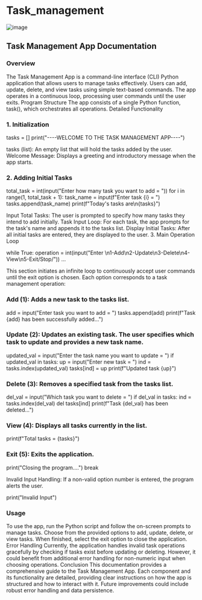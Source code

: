 # Task_management
![image](https://github.com/user-attachments/assets/a621f630-541f-4c8e-9f92-81d03ad80977)

## Task Management App Documentation
### Overview
The Task Management App is a command-line interface (CLI) Python application that allows users to manage tasks effectively. Users can add, update, delete, and view tasks using simple text-based commands. The app operates in a continuous loop, processing user commands until the user exits.
Program Structure
The app consists of a single Python function, task(), which orchestrates all operations.
Detailed Functionality
### 1. Initialization

tasks = []
print("----WELCOME TO THE TASK MANAGEMENT APP----")

tasks (list): An empty list that will hold the tasks added by the user.
Welcome Message: Displays a greeting and introductory message when the app starts.
### 2. Adding Initial Tasks

total_task = int(input("Enter how many task you want to add = "))
for i in range(1, total_task + 1):
 task_name = input(f"Enter task {i} = ")
 tasks.append(task_name)
print(f"Today's tasks are\n{tasks}")

Input Total Tasks: The user is prompted to specify how many tasks they intend to add initially.
Task Input Loop: For each task, the app prompts for the task's name and appends it to the tasks list.
Display Initial Tasks: After all initial tasks are entered, they are displayed to the user.
3. Main Operation Loop

while True:
 operation = int(input("Enter \n1-Add\n2-Update\n3-Delete\n4-View\n5-Exit/Stop/"))
 ...

This section initiates an infinite loop to continuously accept user commands until the exit option is chosen. Each option corresponds to a task management operation:
### Add (1): Adds a new task to the tasks list.

add = input("Enter task you want to add = ")
tasks.append(add)
print(f"Task {add} has been successfully added...")


### Update (2): Updates an existing task. The user specifies which task to update and provides a new task name.

updated_val = input("Enter the task name you want to update = ")
if updated_val in tasks:
 up = input("Enter new task = ")
 ind = tasks.index(updated_val)
 tasks[ind] = up
 print(f"Updated task {up}")

### Delete (3): Removes a specified task from the tasks list.

del_val = input("Which task you want to delete = ")
if del_val in tasks:
 ind = tasks.index(del_val)
 del tasks[ind]
 print(f"Task {del_val} has been deleted...")

### View (4): Displays all tasks currently in the list.

print(f"Total tasks = {tasks}")


### Exit (5): Exits the application.

print("Closing the program....")
break


Invalid Input Handling: If a non-valid option number is entered, the program alerts the user.

print("Invalid Input")


### Usage
To use the app, run the Python script and follow the on-screen prompts to manage tasks. Choose from the provided options to add, update, delete, or view tasks. When finished, select the exit option to close the application.
Error Handling
Currently, the application handles invalid task operations gracefully by checking if tasks exist before updating or deleting. However, it could benefit from additional error handling for non-numeric input when choosing operations.
Conclusion
This documentation provides a comprehensive guide to the Task Management App. Each component and its functionality are detailed, providing clear instructions on how the app is structured and how to interact with it. Future improvements could include robust error handling and data persistence.

